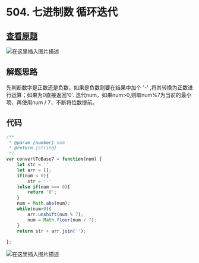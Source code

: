 # 504. 七进制数 循环迭代

## [查看原题](https://leetcode-cn.com/problems/base-7/)
![在这里插入图片描述](https://img-blog.csdnimg.cn/1b9c9c230935428e82bcd7f46aa3248c.png?x-oss-process=image/watermark,type_d3F5LXplbmhlaQ,shadow_50,text_Q1NETiBA562xLi4=,size_20,color_FFFFFF,t_70,g_se,x_16)

## 解题思路

先判断数字是正数还是负数，如果是负数则要在结果中加个 '-' ,将其转换为正数进行运算；如果为0直接返回'0'.
迭代num，如果num>0,则取num%7为当前的最小项，再使用num / 7，不断将位数提前。

## 代码

```js
/**
 * @param {number} num
 * @return {string}
 */
var convertToBase7 = function(num) {
	let str = ''
	let arr = [];
	if(num < 0){
		str = '-'
	}else if(num === 0){
		return '0';
	}
	num = Math.abs(num);
    while(num>0){
        arr.unshift(num % 7);
        num = Math.floor(num / 7); 
    }
    return str + arr.join('');
    
};

```

![在这里插入图片描述](https://img-blog.csdnimg.cn/96ef8bd88202400da7309a37421bbdf3.png?x-oss-process=image/watermark,type_d3F5LXplbmhlaQ,shadow_50,text_Q1NETiBA562xLi4=,size_20,color_FFFFFF,t_70,g_se,x_16)
